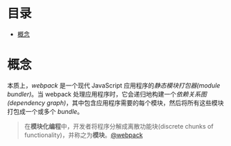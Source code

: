 # 目录
* [概念](#concept)

# 概念

本质上，*webpack* 是一个现代 JavaScript 应用程序的*静态模块打包器(module bundler)*。当 webpack 处理应用程序时，它会递归地构建一个*依赖关系图(dependency graph)*，其中包含应用程序需要的每个模块，然后将所有这些模块打包成一个或多个 *bundle*。

> 在**模块化编程**中，开发者将程序分解成离散功能块(discrete chunks of functionality)，并称之为**模块**。[@webpack](https://www.webpackjs.com/concepts/modules/)